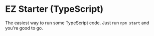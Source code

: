 # EZ Starter (TypeScript)

The easiest way to run some TypeScript code. Just run `npm start` and you're good to go.